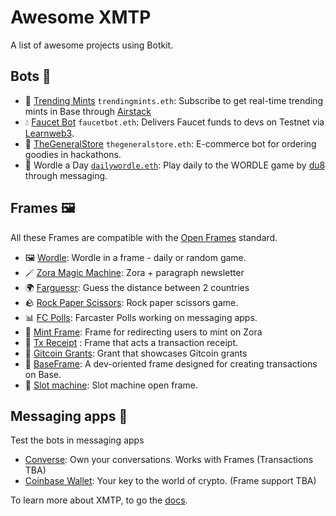 # Awesome XMTP

A list of awesome projects using Botkit.

## Bots 🤖

- 🚀 [Trending Mints](https://github.com/fabriguespe/trendingmints-bot) `trendingmints.eth`: Subscribe to get real-time trending mints in Base through [Airstack](https://www.airstack.xyz/)
- 💧 [Faucet Bot](https://github.com/fabriguespe/faucet-bot) `faucetbot.eth`: Delivers Faucet funds to devs on Testnet via [Learnweb3](https://learnweb3.io/faucets/).
- 🛒 [TheGeneralStore](https://github.com/fabriguespe/thegeneralstore-bot) `thegeneralstore.eth`: E-commerce bot for ordering goodies in hackathons.
- 📅 Wordle a Day [`dailywordle.eth`](https://converse.xyz/dm/dailywordle.eth): Play daily to the WORDLE game by [du8](https://warpcast.com/ds8/0x2d31015a) through messaging.

## Frames 🖼️

All these Frames are compatible with the [Open Frames](https://github.com/open-frames/awesome-open-frames) standard.

- 🖼️ [Wordle](https://openframedl.vercel.app/): Wordle in a frame - daily or random game.
- 🪄 [Zora Magic Machine](https://paragraph.xyz/@zora/zora-magic-machine/): Zora + paragraph newsletter
- 🌍 [Farguessr](https://farguessr.vercel.app/): Guess the distance between 2 countries
- 🪨 [Rock Paper Scissors](https://xmtp-frame-rock-paper-scissors.vercel.app/): Rock paper scissors game.
- 📊 [FC Polls](https://github.com/xmtp-labs/fc-polls): Farcaster Polls working on messaging apps.
- 🌿 [Mint Frame](https://github.com/fabriguespe/mint-frame/): Frame for redirecting users to mint on Zora
- 💸 [Tx Receipt](https://github.com/fabriguespe/tx-receipt-frame) : Frame that acts a transaction receipt.
- 🎯 [Gitcoin Grants](https://github.com/koisose/frame): Grant that showcases Gitcoin grants
- 💸 [BaseFrame](https://base-frame-lyart.vercel.app/): A dev-oriented frame designed for creating transactions on Base.
- 🎰 [Slot machine](https://slot-machine-frame.vercel.app/): Slot machine open frame.

## Messaging apps 💬

Test the bots in messaging apps

- [Converse](https://getconverse.app/): Own your conversations. Works with Frames (Transactions TBA)
- [Coinbase Wallet](https://www.coinbase.com/wallet): Your key to the world of crypto. (Frame support TBA)

To learn more about XMTP, to go the [docs](https://docs.xmtp.org/).
